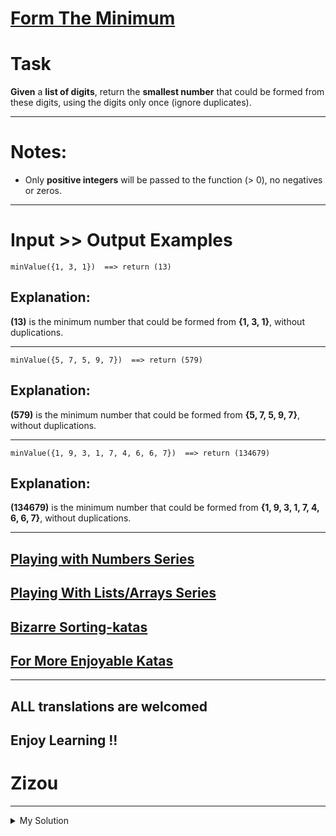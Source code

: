 # [Form The Minimum](https://www.codewars.com/kata/5ac6932b2f317b96980000ca)

# Task

**Given** a **list of digits**, return the **smallest number** that could be formed from these digits, using the digits only once (ignore duplicates).

---

# Notes:

- Only **positive integers** will be passed to the function (> 0), no negatives or zeros.

---

# Input >> Output Examples

`minValue({1, 3, 1})  ==> return (13)`

## Explanation:

**(13)** is the minimum number that could be formed from **{1, 3, 1}**, without duplications.

---

`minValue({5, 7, 5, 9, 7})  ==> return (579)`

## Explanation:

**(579)** is the minimum number that could be formed from **{5, 7, 5, 9, 7}**, without duplications.

---

`minValue({1, 9, 3, 1, 7, 4, 6, 6, 7})  ==> return (134679)`

## Explanation:

**(134679)** is the minimum number that could be formed from **{1, 9, 3, 1, 7, 4, 6, 6, 7}**, without duplications.

---

## [Playing with Numbers Series](https://www.codewars.com/collections/playing-with-numbers)

## [Playing With Lists/Arrays Series](https://www.codewars.com/collections/playing-with-lists-slash-arrays)

## [Bizarre Sorting-katas](https://www.codewars.com/collections/bizarre-sorting-katas)

## [For More Enjoyable Katas](http://www.codewars.com/users/MrZizoScream/authored)

---

## ALL translations are welcomed

## Enjoy Learning !!

# Zizou

---

<details><summary>My Solution</summary>

```js
function minValue(values) {
  const uniqueValues = [...new Set(values)]

  // Sort the unique values in ascending order and join them into a string, then convert the string to a number
  return +uniqueValues.sort((a, b) => a - b).join('')
}
```

</details>
